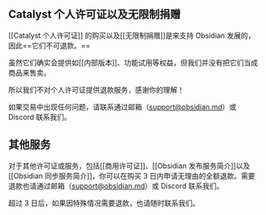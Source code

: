 ## Catalyst 个人许可证以及无限制捐赠

[[Catalyst 个人许可证]] 的购买以及[[无限制捐赠]]是来支持 Obsidian 发展的，因此==它们不可退款。==

虽然它们确实会提供如[[内部版本]]、功能试用等权益，但我们并没有把它们当成商品来售卖。

所以我们不对个人许可证提供退款服务，感谢你的理解！

如果交易中出现任何问题，请联系通过邮箱（support@obsidian.md）或 Discord 联系我们。

## 其他服务

对于其他许可证或服务，包括[[商用许可证]]、[[Obsidian 发布服务简介]]以及[[Obsidian 同步服务简介]]，你可以在购买 3 日内申请无理由的全额退款。需要退款也请通过邮箱（support@obsidian.md）或 Discord 联系我们。

超过 3 日后，如果因特殊情况需要退款，也请随时联系我们。